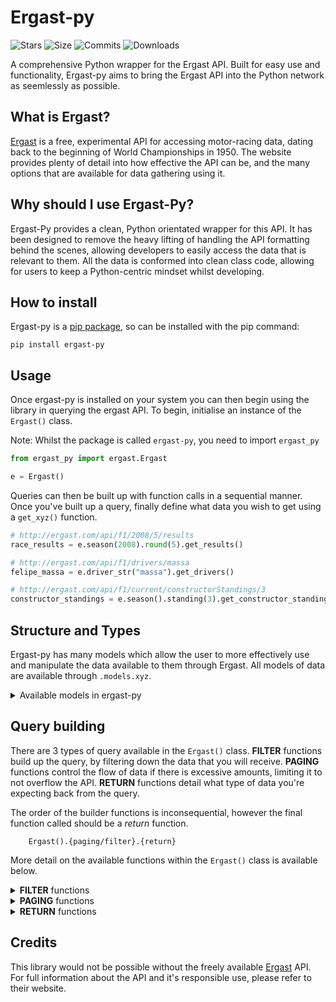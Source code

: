 # Ergast-py

![Stars](https://img.shields.io/github/stars/Samuel-Roach/ergast-py?color=purple&style=for-the-badge) ![Size](https://img.shields.io/github/languages/code-size/Samuel-Roach/ergast-py?style=for-the-badge) ![Commits](https://img.shields.io/github/commit-activity/m/Samuel-Roach/ergast-py?color=orange&style=for-the-badge) ![Downloads](https://img.shields.io/pypi/dm/ergast-py?style=for-the-badge)

A comprehensive Python wrapper for the Ergast API. Built for easy use and functionality, Ergast-py aims to bring the Ergast API into the Python network as seemlessly as possible.

## What is Ergast?

[Ergast](http://ergast.com/mrd/) is a free, experimental API for accessing motor-racing data, dating back to the beginning of World Championships in 1950. The website provides plenty of detail into how effective the API can be, and the many options that are available for data gathering using it.

## Why should I use Ergast-Py?

Ergast-Py provides a clean, Python orientated wrapper for this API. It has been designed to remove the heavy lifting of handling the API formatting behind the scenes, allowing developers to easily access the data that is relevant to them. All the data is conformed into clean class code, allowing for users to keep a Python-centric mindset whilst developing.

## How to install

Ergast-py is a [pip package](https://pypi.org/project/ergast-py/), so can be installed with the pip command:

```
pip install ergast-py
```

## Usage

Once ergast-py is installed on your system you can then begin using the library in querying the ergast API. To begin, initialise an instance of the ``Ergast()`` class.

Note: Whilst the package is called ``ergast-py``, you need to import ``ergast_py``

```python
from ergast_py import ergast.Ergast

e = Ergast()
```

Queries can then be built up with function calls in a sequential manner. Once you've built up a query, finally define what data you wish to get using a ``get_xyz()`` function.

```python
# http://ergast.com/api/f1/2008/5/results
race_results = e.season(2008).round(5).get_results()

# http://ergast.com/api/f1/drivers/massa
felipe_massa = e.driver_str("massa").get_drivers()

# http://ergast.com/api/f1/current/constructorStandings/3
constructor_standings = e.season().standing(3).get_constructor_standings()
```

## Structure and Types

Ergast-py has many models which allow the user to more effectively use and manipulate the data available to them through Ergast. All models of data are available through ``.models.xyz``.

<details>
<summary>Available models in ergast-py</summary>
</br>

| Name                  | Description                                               |
| --------------------- | --------------------------------------------------------- |
| AverageSpeed          | The average speed achieved during a fastest lap           |
| Circuit               | Details about a Formula One circuit                       |
| ConstructorStanding   | A single constructor's representation in the standings    |
| Constructor           | A Formula One constructor                                 |
| DriverStanding        | A single driver's representation in the standings         |
| Driver                | A Formula One driver                                      |
| FastestLap            | A fastest lap achieved by a driver                        |
| Lap                   | Details about a drivers lap                               |
| Location              | The position of a circuit                                 |
| PitStop               | Details about a driver's pit stop                         |
| Race                  | Full representation of a Formula One race                 |
| Result                | Details about a driver's result                           |
| Season                | Details about a Formula One season                        |
| StandingsList         | A list of standings; constructors or drivers              |
| Status                | Details about the final status of a driver in a race      |
| Timing                | Details about the timings of a driver during a lap        |

</details>

## Query building

There are 3 types of query available in the ``Ergast()`` class. <b>FILTER</b> functions build up the query, by filtering down the data that you will receive. <b>PAGING</b> functions control the flow of data if there is excessive amounts, limiting it to not overflow the API. <b>RETURN</b> functions detail what type of data you're expecting back from the query.

The order of the builder functions is inconsequential, however the final function called should be a <i>return</i> function.
```
    Ergast().{paging/filter}.{return}
```

More detail on the available functions within the ``Ergast()`` class is available below.

<details>
<summary><b>FILTER</b> functions</summary>
</br>

| Name            | Arguments                | Notes                                                                          |
| --------------- | ------------------------ | ------------------------------------------------------------------------------ |
| season          | year: int                | If you call season with no arguments it will default to the current season     |
| round           | round: int               | If you call round with no arguments it will default to the last round          |
| driver          | driver: Driver           | The Driver equivalent of ``driver_str``                                        |
| driver_str      | driver: str              | The String equivalent of ``driver``. Must use driver's driverId                |
| constructor     | constructor: Constructor | The Constructor equivalent of ``constructor_str``                              |
| constructor_str | constructor: str         | The String equivalent of ``constructor``. Must use constructor's constructorId |
| qualifying      | position: int            | Position at the <i>end</i> of qualifying                                       |
| sprint          | position: int            |                                                                                |
| grid            | position: int            | Position lined up on the grid                                                  |
| result          | position: int            |                                                                                |
| fastest         | position: int            | Ranking in list of each drivers fastest lap                                    |
| circuit         | circuit: Circuit         | The Circuit equivalent of ``circuit_str``                                      |
| circuit_str     | circuit: str             | The String equivalent of ``circuit``. Must use circuit's circuitId             |
| status          | status: int              | The Integer equivalent of ``status_string``. Must use statusId                 |
| status_str      | status: str              | The String equivalent of ``status``                                            |
| standing        | position: int            | Position of Driver or Constructor in standing                                  |
| lap             | lap_number: int          |                                                                                |
| pit_stop        | stop_number: int         |                                                                                |

</details>

<details>
<summary><b>PAGING</b> functions</summary>
</br>

| Name             | Arguments   |
| ---------------- | ----------- |
| limit            | amount: int |
| offset           | amount: int |


</details>

<details>
<summary><b>RETURN</b> functions</summary>
</br>

| Name                      | Return Type           |
| ------------------------- | --------------------- |
| get_circuits              | list[Circuit]         |
| get_constructors          | list[Constructor]     |
| get_drivers               | list[Driver]          |
| get_qualifying            | list[Race]            |
| get_sprints               | list[Race]            |
| get_results               | list[Race]            |
| get_races                 | list[Race]            |
| get_seasons               | list[Season]          |
| get_statuses              | list[Status]          |
| get_driver_standings      | list[StandingsList]   |
| get_constructor_standings | list[StandingsList]   |
| get_laps                  | list[Race]            |
| get_pit_stops             | list[Race]            |

</details>

## Credits

This library would not be possible without the freely available [Ergast](http://ergast.com/mrd/) API. For full information about the API and it's responsible use, please refer to their website. 
